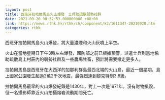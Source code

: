 ```yaml
---
layout: post
title: 西班牙拉帕爾馬島火山爆發　士兵助疏散弱勢社群
date: 2021-09-20 00:32:53.000000000 +08:00
link: https://news.rthk.hk/rthk/ch/component/k2/1611347-20210920.htm
categories: rthk
---
```


西班牙拉帕爾馬島火山爆發，將大量濃煙和火山灰噴上半空。

火山在當地星期日下午3時左右爆發，國防部之前已根據預警，派遣士兵到當地協助疏散島上村莊內的弱勢社群及一些農場牲畜，預計將需要撤走更多人。

拉帕爾馬島是西班牙在大西洋的加那利群島最西北端的火山島，最近一個星期，島上國家公園發生超過2萬2千次地震，最強烈達到黎克特制3.8級。

拉帕爾馬島最早的火山爆發紀錄是1430年，對上一次是1971年，沒有財物損毀，但一名攝影師靠近火山拍攝熔岩流動期間死亡。
